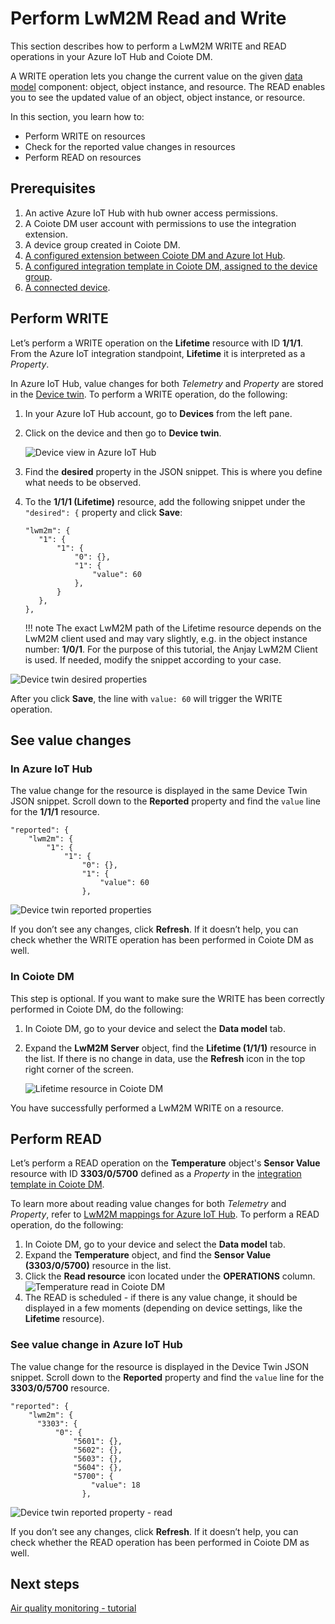 # Perform LwM2M Read and Write

This section describes how to perform a LwM2M WRITE and READ operations in your Azure IoT Hub and Coiote DM.

A WRITE operation lets you change the current value on the given [data model](https://iotdevzone.avsystem.com/docs/Azure_IoT_Integration_Guide/Concepts/LwM2M_mappings_Hub/) component: object, object instance, and resource. The READ enables you to see the updated value of an object, object instance, or resource.

In this section, you learn how to:

  * Perform WRITE on resources
  * Check for the reported value changes in resources
  * Perform READ on resources

## Prerequisites

1. An active Azure IoT Hub with hub owner access permissions.
2. A Coiote DM user account with permissions to use the integration extension.
3. A device group created in Coiote DM.
4. [A configured extension between Coiote DM and Azure Iot Hub](https://https://iotdevzone.avsystem.com/docs/Azure_IoT_Integration_Guide/Azure_IoT_Hub_integration/Configure_Azure_IoT_Hub_integration/).
5. [A configured integration template in Coiote DM, assigned to the device group](https://iotdevzone.avsystem.com/docs/Azure_IoT_Integration_Guide/Configure_integration_templates/Azure_integration_templates/).
5. [A connected device](https://iotdevzone.avsystem.com/docs/Coiote_DM_Device_Onboarding/Quick_start/).

## Perform WRITE

Let’s perform a WRITE operation on the **Lifetime** resource with ID **1/1/1**. From the Azure IoT integration standpoint, **Lifetime** it is interpreted as a *Property*.

In Azure IoT Hub, value changes for both *Telemetry* and *Property* are stored in the [Device twin](https://https://iotdevzone.avsystem.com/docs/Azure_IoT_Integration_Guide/Concepts/LwM2M_mappings_Hub/#lwm2m-readable-and-writable-resources). To perform a WRITE operation, do the following:

1. In your Azure IoT Hub account, go to **Devices** from the left pane.

2. Click on the device and then go to **Device twin**.

    ![Device view in Azure IoT Hub](images-observation/observation-hub1.png "Click on Device Twin")

3. Find the **desired** property in the JSON snippet. This is where you define what needs to be observed.
4. To the **1/1/1 (Lifetime)** resource, add the following snippet under the `"desired": {` property and click **Save**:

      ```
      "lwm2m": {
         "1": {
             "1": {
                 "0": {},
                 "1": {
                     "value": 60
                 },
             }
         },
      },
      ```

    !!! note
        The exact LwM2M path of the Lifetime resource depends on the LwM2M client used and may vary slightly, e.g. in the object instance number: **1/0/1**. For the purpose of this tutorial, the Anjay LwM2M Client is used. If needed, modify the snippet according to your case.  

![Device twin desired properties](images/write_azure.png "Device Twin desired properties")

After you click **Save**, the line with `value: 60` will trigger the WRITE operation.

## See value changes

### In Azure IoT Hub

The value change for the resource is displayed in the same Device Twin JSON snippet. Scroll down to the **Reported** property and find the `value` line for the **1/1/1** resource.

```
"reported": {
    "lwm2m": {
        "1": {
            "1": {
                "0": {},
                "1": {
                    "value": 60
                },
```

![Device twin reported properties](images/check_write_azure.png "Device Twin reported properties")

If you don’t see any changes, click **Refresh**. If it doesn’t help, you can check whether the WRITE operation has been performed in Coiote DM as well.

### In Coiote DM

This step is optional. If you want to make sure the WRITE has been correctly performed in Coiote DM, do the following:

1. In Coiote DM, go to your device and select the **Data model** tab.
2. Expand the **LwM2M Server** object, find the **Lifetime (1/1/1)** resource in the list. If there is no change in data, use the **Refresh** icon in the top right corner of the screen.

      ![Lifetime resource in Coiote DM](images/check_write_cdm.png "Lifetime resource in Coiote DM")

You have successfully performed a LwM2M WRITE on a resource.

## Perform READ

Let’s perform a READ operation on the **Temperature** object's **Sensor Value** resource with ID **3303/0/5700** defined as a *Property* in the [integration template in Coiote DM](https://iotdevzone.avsystem.com/docs/Azure_IoT_Integration_Guide/Configure_integration_templates/Azure_integration_templates/).

To learn more about reading value changes for both *Telemetry* and *Property*, refer to [LwM2M mappings for Azure IoT Hub](https://https://iotdevzone.avsystem.com/docs/Azure_IoT_Integration_Guide/Concepts/LwM2M_mappings_Hub/#lwm2m-readable-and-writable-resources). To perform a READ operation, do the following:

1. In Coiote DM, go to your device and select the **Data model** tab.
2. Expand the **Temperature** object, and find the **Sensor Value (3303/0/5700)** resource in the list.
3. Click the **Read resource** icon located under the **OPERATIONS** column.
      ![Temperature read in Coiote DM](images/read_cdm.png "Temperature read in Coiote DM")
4. The READ is scheduled - if there is any value change, it should be displayed in a few moments (depending on device settings, like the **Lifetime** resource).

### See value change in Azure IoT Hub

The value change for the resource is displayed in the Device Twin JSON snippet. Scroll down to the **Reported** property and find the `value` line for the **3303/0/5700** resource.

```
"reported": {
    "lwm2m": {
      "3303": {
          "0": {
              "5601": {},
              "5602": {},
              "5603": {},
              "5604": {},
              "5700": {
                  "value": 18
                },
```

![Device twin reported property - read](images/check_read_azure.png "Device Twin reported property - read")

If you don’t see any changes, click **Refresh**. If it doesn’t help, you can check whether the READ operation has been performed in Coiote DM as well.

## Next steps
[Air quality monitoring - tutorial](https://iotdevzone.avsystem.com/docs/Azure_IoT_Integration_Guide/Tutorials/Air_quality_monitoring_tutorial/)
